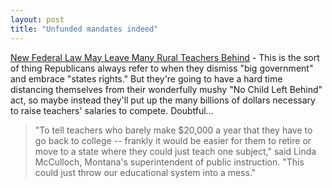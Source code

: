 ```yaml
---
layout: post
title: "Unfunded mandates indeed"
---
```




<a href="http://www.nytimes.com/2003/06/23/education/23RURA.html">New Federal Law May Leave Many Rural Teachers Behind</a> - This is the 
sort of thing Republicans always refer to when they dismiss "big government" and embrace "states rights." But they're going to have a hard time 
distancing themselves from their wonderfully mushy "No Child Left Behind" act, so maybe instead they'll put up the many billions of dollars necessary to 
raise teachers' salaries to compete. Doubtful...

<blockquote>"To tell teachers who barely make $20,000 a year that they have to go back to college -- frankly it would be easier for them to 
retire or move to a state where they could just teach one subject," said Linda McCulloch, Montana's superintendent of public 
instruction. "This could just throw our educational system into a mess."</blockquote>


